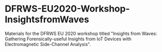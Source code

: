 # DFRWS-EU2020-Workshop-InsightsfromWaves
Materials for the DFRWS EU 2020 workshop titled "Insights from Waves: Gathering Forensically-useful Insights from IoT Devices with Electromagnetic Side-Channel Analysis".
